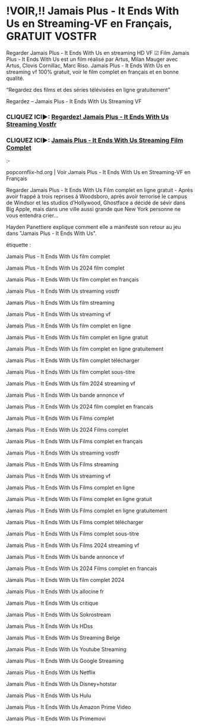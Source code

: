 # !VOIR,!! Jamais Plus - It Ends With Us en Streaming-VF en Français, GRATUIT VOSTFR


Regarder Jamais Plus - It Ends With Us en streaming HD VF ☑ Film Jamais Plus - It Ends With Us est un film réalisé par Artus, Milan Mauger avec Artus, Clovis Cornillac, Marc Riso.
Jamais Plus - It Ends With Us en streaming vf 100% gratuit, voir le film complet en français et en bonne qualité.

“Regardez des films et des séries télévisées en ligne gratuitement”

Regardez – Jamais Plus - It Ends With Us Streaming VF

### CLIQUEZ ICI►: [Regardez! Jamais Plus - It Ends With Us Streaming Vostfr](https://popcornflix-hd.org/fr/movie/1079091/jamais-plus-it-ends-with-us.html)

### CLIQUEZ ICI►: [Jamais Plus - It Ends With Us Streaming Film Complet](https://popcornflix-hd.org/fr/movie/1079091/jamais-plus-it-ends-with-us.html)

:-

popcornflix-hd.org | Voir Jamais Plus - It Ends With Us en Streaming-VF en Français

Regarder Jamais Plus - It Ends With Us Film complet en ligne gratuit - Après avoir frappé à trois reprises à Woodsboro, après avoir terrorisé le campus de Windsor et les studios d’Hollywood, Ghostface a décidé de sévir dans Big Apple, mais dans une ville aussi grande que New York personne ne vous entendra crier…

Hayden Panettiere explique comment elle a manifesté son retour au jeu dans "Jamais Plus - It Ends With Us".

étiquette :
 

Jamais Plus - It Ends With Us film complet

Jamais Plus - It Ends With Us 2024 film complet

Jamais Plus - It Ends With Us film complet en français

Jamais Plus - It Ends With Us streaming vostfr

Jamais Plus - It Ends With Us film streaming

Jamais Plus - It Ends With Us streaming vf

Jamais Plus - It Ends With Us film complet en ligne

Jamais Plus - It Ends With Us film complet en ligne gratuit

Jamais Plus - It Ends With Us film complet en ligne gratuitement

Jamais Plus - It Ends With Us film complet télécharger

Jamais Plus - It Ends With Us film complet sous-titre

Jamais Plus - It Ends With Us film 2024 streaming vf

Jamais Plus - It Ends With Us bande annonce vf

Jamais Plus - It Ends With Us 2024 film complet en francais

Jamais Plus - It Ends With Us Films complet

Jamais Plus - It Ends With Us 2024 Films complet

Jamais Plus - It Ends With Us Films complet en français

Jamais Plus - It Ends With Us streaming vostfr

Jamais Plus - It Ends With Us Films streaming

Jamais Plus - It Ends With Us streaming vf

Jamais Plus - It Ends With Us Films complet en ligne

Jamais Plus - It Ends With Us Films complet en ligne gratuit

Jamais Plus - It Ends With Us Films complet en ligne gratuitement

Jamais Plus - It Ends With Us Films complet télécharger

Jamais Plus - It Ends With Us Films complet sous-titre

Jamais Plus - It Ends With Us Films 2024 streaming vf

Jamais Plus - It Ends With Us bande annonce vf

Jamais Plus - It Ends With Us 2024 Films complet en francais

Jamais Plus - It Ends With Us film complet 2024

Jamais Plus - It Ends With Us allocine fr

Jamais Plus - It Ends With Us critique

Jamais Plus - It Ends With Us Sokrostream

Jamais Plus - It Ends With Us HDss

Jamais Plus - It Ends With Us Streaming Belge

Jamais Plus - It Ends With Us Youtube Streaming

Jamais Plus - It Ends With Us Google Streaming

Jamais Plus - It Ends With Us Netflix

Jamais Plus - It Ends With Us Disney+hotstar

Jamais Plus - It Ends With Us Hulu

Jamais Plus - It Ends With Us Amazon Prime Video

Jamais Plus - It Ends With Us Primemovi
